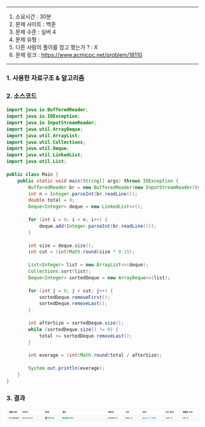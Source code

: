 
---

1. 소요시간 : 30분
2. 문제 사이트 : 백준
3. 문제 수준 : 실버 4
4. 문제 유형 : 
5. 다른 사람의 풀이를 참고 했는가 ? : X
6. 문제 링크 : https://www.acmicpc.net/problem/18110
---

### 1. 사용한 자료구조 & 알고리즘


### 2. 소스코드
```java
import java.io.BufferedReader;
import java.io.IOException;
import java.io.InputStreamReader;
import java.util.ArrayDeque;
import java.util.ArrayList;
import java.util.Collections;
import java.util.Deque;
import java.util.LinkedList;
import java.util.List;

public class Main {
    public static void main(String[] args) throws IOException {
        BufferedReader br = new BufferedReader(new InputStreamReader(System.in));
        int n = Integer.parseInt(br.readLine());
        double total = 0;
        Deque<Integer> deque = new LinkedList<>();

        for (int i = 0; i < n; i++) {
            deque.add(Integer.parseInt(br.readLine()));
        }

        int size = deque.size();
        int cut = (int)Math.round(size * 0.15);

        List<Integer> list = new ArrayList<>(deque);
        Collections.sort(list);
        Deque<Integer> sortedDeque = new ArrayDeque<>(list);

        for (int j = 0; j < cut; j++) {
            sortedDeque.removeFirst();
            sortedDeque.removeLast();
        }

        int afterSize = sortedDeque.size();
        while (sortedDeque.size() != 0) {
            total += sortedDeque.removeLast();
        }

        int everage = (int)Math.round(total / afterSize);

        System.out.println(everage);
    }
}

```
### 3. 결과
![img_15.png](image%2Fimg_15.png)
